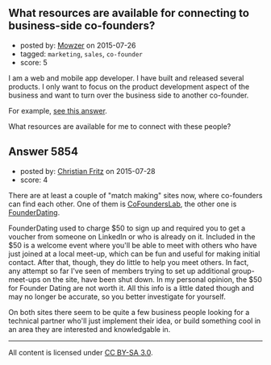 ## What resources are available for connecting to business-side co-founders?

- posted by: [Mowzer](https://stackexchange.com/users/1803081/mowzer) on 2015-07-26
- tagged: `marketing`, `sales`, `co-founder`
- score: 5

I am a web and mobile app developer. I have built and released several products. I only want to focus on the product development aspect of the business and want to turn over the business side to another co-founder.

For example, [see this answer][1].

What resources are available for me to connect with these people?


  [1]: https://startups.stackexchange.com/questions/3666/is-it-feasible-to-launch-an-app-working-alone?#answer-3671


## Answer 5854

- posted by: [Christian Fritz](https://stackexchange.com/users/1092869/christian-fritz) on 2015-07-28
- score: 4

<p>There are at least a couple of "match making" sites now, where co-founders can find each other. One of them is <a href="https://www.cofounderslab.com/" rel="nofollow">CoFoundersLab</a>, the other one is <a href="http://founderdating.com/" rel="nofollow">FounderDating</a>.</p>

<p>FounderDating used to charge $50 to sign up and required you to get a voucher from someone on LinkedIn or who is already on it. Included in the $50 is a welcome event where you'll be able to meet with others who have just joined at a local meet-up, which can be fun and useful for making initial contact. After that, though, they do little to help you meet others. In fact, any attempt so far I've seen of members trying to set up additional group-meet-ups on the site, have been shut down. In my personal opinion, the $50 for Founder Dating are not worth it. All this info is a little dated though and may no longer be accurate, so you better investigate for yourself.</p>

<p>On both sites there seem to be quite a few business people looking for a technical partner who'll just implement their idea, or build something cool in an area they are interested and knowledgable in.</p>




---

All content is licensed under [CC BY-SA 3.0](https://creativecommons.org/licenses/by-sa/3.0/).

